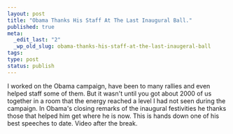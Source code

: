 ```yaml
---
layout: post
title: "Obama Thanks His Staff At The Last Inaugural Ball."
published: true
meta:
  _edit_last: "2"
  _wp_old_slug: obama-thanks-his-staff-at-the-last-inaugeral-ball
tags:
type: post
status: publish
---
```

I worked on the Obama campaign, have been to many rallies and even helped staff some of them. But it wasn't until you got about 2000 of us together in a room that the energy reached a level I had not seen during the campaign. In Obama's closing remarks of the inaugural festivities he thanks those that helped him get where he is now. This is hands down one of his best speeches to date. Video after the break.
